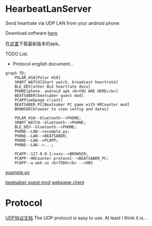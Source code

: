 # HearbeatLanServer

Send heartrate via UDP LAN from your android phone.

Download software [here](https://github.com/frto027/HeartbeatLanServer/releases/latest).

在[这里](https://github.com/frto027/HeartbeatLanServer/releases/latest)下载最新版本的apk。

TODO List.

- Protocol english document...

```mermaid
graph TD;
    POLAR_H10[Polar H10]
    SMART_WATCH[Shart watch, broadcast heartrate]
    BLE_DEV[other BLE heartrate devs]
    PHONE[phone. android apk <b>YOU ARE HERE</b>]
    BEATSABER[beatsaber quest mod]
    PCAPP[webpage client]
    BEATSABER_PC[Beatsaber PC game with HRCounter mod]
    BROWSER[browser to view config and datas]

    POLAR_H10--bluetooth-->PHONE;
    SMART_WATCH--bluetooth-->PHONE;
    BLE_DEV--bluetooth-->PHONE;
    PHONE--LAN-->example.py;
    PHONE--LAN-->BEATSABER;
    PHONE--LAN-->PCAPP;
    PHONE--LAN-->...;

    PCAPP--127.0.0.1:xxxx-->BROWSER;
    PCAPP--HRCounter protocol-->BEATSABER_PC;
    PCAPP--a web ui <b>TODO</b> -->OBS

```

[example.py](script/client_example.py)

[beatsaber quest mod](https://github.com/frto027/HeartBeatLanClientBSQuest)
[webpage client](https://github.com/frto027/HeartbeatLanClient)

# Protocol

[UDP协议文档](./script/Readme.md)
The UDP protocol is easy to use. At least I think it is...
